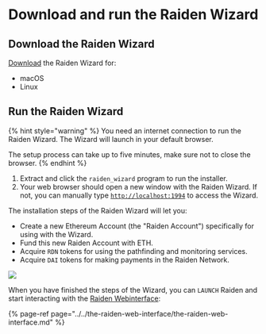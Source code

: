 # Download and run the Raiden Wizard

## Download the Raiden Wizard

[Download](https://github.com/raiden-network/raiden-wizard/releases/latest) the Raiden Wizard for:

* macOS
* Linux

## Run the Raiden Wizard

{% hint style="warning" %}
You need an internet connection to run the Raiden Wizard. The Wizard will launch in your default browser.

The setup process can take up to five minutes, make sure not to close the browser.
{% endhint %}

1. Extract and click the `raiden_wizard` program to run the installer.
2. Your web browser should open a new window with the Raiden Wizard. If not, you can manually type [`http://localhost:1994`](http://localhost:1994) to access the Wizard.

The installation steps of the Raiden Wizard will let you:

* Create a new Ethereum Account \(the "Raiden Account"\) specifically for using with the Wizard.
* Fund this new Raiden Account with ETH.
* Acquire `RDN` tokens for using the pathfinding and monitoring services.
* Acquire `DAI` tokens for making payments in the Raiden Network.

![](../../.gitbook/assets/raiden_wizard.gif)

When you have finished the steps of the Wizard, you can `LAUNCH` Raiden and start interacting with the [Raiden Webinterface](../../the-raiden-web-interface/screens.md):

{% page-ref page="../../the-raiden-web-interface/the-raiden-web-interface.md" %}

